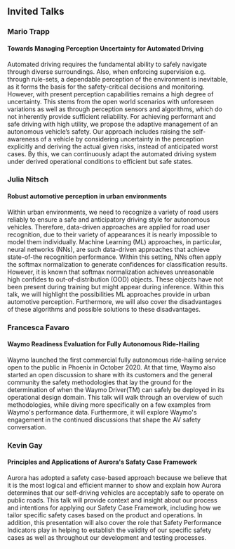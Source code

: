 ## Invited Talks

### Mario Trapp
#### <a name="trapp_talk"></a> Towards Managing Perception Uncertainty for Automated Driving
Automated driving requires the fundamental ability to safely navigate through diverse surroundings. Also, when enforcing supervision e.g. through rule-sets, a dependable perception of the environment is inevitable, as it forms the basis for the safety-critical decisions and monitoring. However, with present perception capabilities remains a high degree of uncertainty. This stems from the open world scenarios with unforeseen variations as well as through perception sensors and algorithms, which do not inherently provide sufficient reliability. For achieving performant and safe driving with high utility, we propose the adaptive management of an autonomous vehicle’s safety. Our approach includes raising the self-awareness of a vehicle by considering uncertainty in the perception explicitly and deriving the actual given risks, instead of anticipated worst cases. By this, we can continuously adapt the automated driving system under derived operational conditions to efficient but safe states.

### Julia Nitsch
#### <a name="nitsch_talk">Robust automotive perception in urban environments
Within urban environments, we need to recognize a variety of road users reliably to ensure a safe and anticipatory driving style for autonomous vehicles. Therefore, data-driven approaches are applied for road user recognition, due to their variety of appearances it is nearly impossible to model them individually. Machine Learning (ML) approaches, in particular, neural networks (NNs), are such data-driven approaches that achieve state-of-the recognition performance. Within this setting, NNs often apply the softmax normalization to generate confidences for classification results. However, it is known that softmax normalization achieves unreasonable high confides to out-of-distribution (OOD) objects. These objects have not been present during training but might appear during inference. Within this talk, we will highlight the possibilities ML approaches provide in urban automotive perception. Furthermore, we will also cover the disadvantages of these algorithms and possible solutions to these disadvantages.

### Francesca Favaro
#### <a name="favaro_talk">Waymo Readiness Evaluation for Fully Autonomous Ride-Hailing
Waymo launched the first commercial fully autonomous ride-hailing service open to the public in Phoenix in October 2020. At that time, Waymo also started an open discussion to share with its customers and the general community the safety methodologies that lay the ground for the determination of when the Waymo Driver(TM) can safely be deployed in its operational design domain. This talk will walk through an overview of such methodologies, while diving more specifically on a few examples from Waymo's performance data. Furthermore, it will explore Waymo's engagement in the continued discussions that shape the AV safety conversation.

### Kevin Gay
#### <a name="gay_talk">Principles and Applications of Aurora's Safaty Case Framework
Aurora has adopted a safety case-based approach because we believe that it is the most logical and efficient manner to show and explain how Aurora determines that our self-driving vehicles are acceptably safe to operate on public roads. This talk will provide context and insight about our process and intentions for applying our Safety Case Framework, including how we tailor specific safety cases based on the product and operations. In addition, this presentation will also cover the role that Safety Performance Indicators play in helping to establish the validity of our specific safety cases as well as throughout our development and testing processes.



